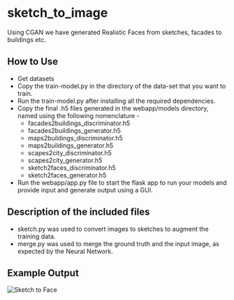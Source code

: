 # sketch_to_image
Using CGAN we have generated Realistic Faces from sketches, facades to buildings etc.


## How to Use

* Get datasets
* Copy the train-model.py in the directory of the data-set that you want to train.
* Run the train-model.py after installing all the required dependencies.
* Copy the final .h5 files generated in the webapp/models directory, named using the following nomenclature - 
	* facades2buildings_discriminator.h5
	* facades2buildings_generator.h5
	* maps2buildings_discriminator.h5
	* maps2buildings_generator.h5
	* scapes2city_discriminator.h5
	* scapes2city_generator.h5
	* sketch2faces_discriminator.h5
	* sketch2faces_generator.h5
* Run the webapp/app.py file to start the flask app to run your models and provide input and generate output using a GUI.


## Description of the included files

* sketch.py was used to convert images to sketches to augment the training data.
* merge.py was used to merge the ground truth and the input image, as expected by the Neural Network.

## Example Output

![Sketch to Face](https://raw.githubusercontent.com/anshuman73/sketch_to_image/master/webapp/static/sketch2face.jpg)
